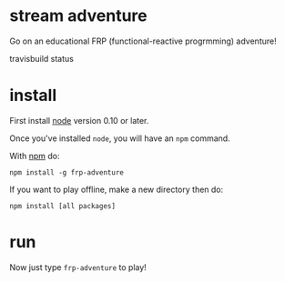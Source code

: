 # stream adventure

Go on an educational FRP (functional-reactive progrmming) adventure!

travisbuild status

# install

First install [node](http://nodejs.org) version 0.10 or later.

Once you've installed `node`, you will have an `npm` command.

With [npm](https://npmjs.org) do:

```
npm install -g frp-adventure
```

If you want to play offline, make a new directory then do:

```
npm install [all packages]
```

# run

Now just type `frp-adventure` to play!
